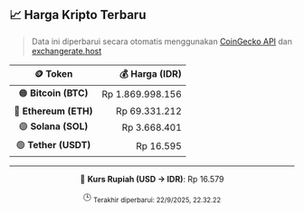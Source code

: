 

<!-- HARGA_KRIPTO -->
## 📈 Harga Kripto Terbaru

> Data ini diperbarui secara otomatis menggunakan [CoinGecko API](https://www.coingecko.com/) dan [exchangerate.host](https://exchangerate.host/)

<div align="center">

| 🪙 Token | 💰 Harga (IDR) |
|:------:|---------------:|
| 🟠 **Bitcoin (BTC)**   | Rp 1.869.998.156 |
| 🔵 **Ethereum (ETH)**  | Rp 69.331.212 |
| 🟣 **Solana (SOL)**    | Rp 3.668.401 |
| 🟢 **Tether (USDT)**   | Rp 16.595 |

---

💱 **Kurs Rupiah (USD → IDR)**: Rp 16.579

🕒 <sub>Terakhir diperbarui: 22/9/2025, 22.32.22</sub>

</div>
<!-- /HARGA_KRIPTO -->